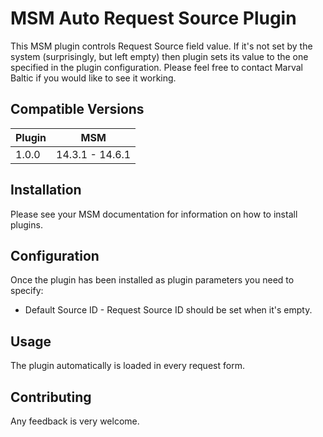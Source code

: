 # MSM Auto Request Source Plugin

This MSM plugin controls Request Source field value. If it's not set by the system (surprisingly, but left empty) then plugin sets its value to the one specified in the plugin configuration.
Please feel free to contact Marval Baltic if you would like to see it working.

## Compatible Versions

| Plugin  | MSM             |
|---------|-----------------|
| 1.0.0   | 14.3.1 - 14.6.1 |

## Installation

Please see your MSM documentation for information on how to install plugins.

## Configuration

Once the plugin has been installed as plugin parameters you need to specify:
* Default Source ID - Request Source ID should be set when it's empty.

## Usage

The plugin automatically is loaded in every request form.

## Contributing

 Any feedback is very welcome.